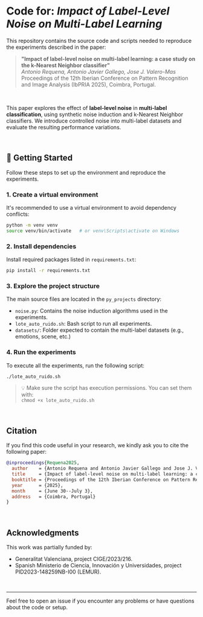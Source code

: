 # Code for: *Impact of Label-Level Noise on Multi-Label Learning*

This repository contains the source code and scripts needed to reproduce the experiments described in the paper:


> **"Impact of label-level noise on multi-label learning: a case study on the k-Nearest Neighbor classifier"**  
> *Antonio Requena, Antonio Javier Gallego, Jose J. Valero-Mas*  
> Proceedings of the 12th Iberian Conference on Pattern Recognition and Image Analysis (IbPRIA 2025), Coimbra, Portugal.


<br/>


This paper explores the effect of **label-level noise** in **multi-label classification**, using synthetic noise induction 
and k-Nearest Neighbor classifiers. We introduce controlled noise into multi-label datasets and evaluate the resulting performance variations.

<br/>


## 🚀 Getting Started

Follow these steps to set up the environment and reproduce the experiments.

### 1. Create a virtual environment

It's recommended to use a virtual environment to avoid dependency conflicts:

```bash
python -m venv venv
source venv/bin/activate   # or venv\Scripts\activate on Windows
```

### 2. Install dependencies

Install required packages listed in `requirements.txt`:

```bash
pip install -r requirements.txt
```

### 3. Explore the project structure

The main source files are located in the `py_projects` directory:

- `noise.py`: Contains the noise induction algorithms used in the experiments.
- `lote_auto_ruido.sh`: Bash script to run all experiments.
- `datasets/`: Folder expected to contain the multi-label datasets (e.g., emotions, scene, etc.)


### 4. Run the experiments

To execute all the experiments, run the following script:

```bash
./lote_auto_ruido.sh
```

> 💡 Make sure the script has execution permissions. You can set them with:  
> `chmod +x lote_auto_ruido.sh`

<br/>



## Citation

If you find this code useful in your research, we kindly ask you to cite the following paper:

```bibtex
@inproceedings{Requena2025,
  author    = {Antonio Requena and Antonio Javier Gallego and Jose J. Valero-Mas},
  title     = {Impact of label-level noise on multi-label learning: a case study on the k-Nearest Neighbor classifier},
  booktitle = {Proceedings of the 12th Iberian Conference on Pattern Recognition and Image Analysis (IbPRIA 2025)},
  year      = {2025},
  month     = {June 30--July 3},
  address   = {Coimbra, Portugal}
}
```
<br/>

## Acknowledgments

This work was partially funded by: 
- Generalitat Valenciana, project CIGE/2023/216.
- Spanish Ministerio de Ciencia, Innovación y Universidades, project PID2023-148259NB-I00 (LEMUR).

<br/>

---

Feel free to open an issue if you encounter any problems or have questions about the code or setup.

